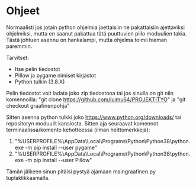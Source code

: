 <h1>Ohjeet</h1>
Normaalisti jos jotain python ohjelmia jaettaisiin ne pakattaisiin ajettaviksi ohjelmiksi, 
mutta en saanut pakattua tätä puuttuvien piilo moduulien takia. Tästä johtuen asennu on hankalampi,
mutta ohjelma toimii hieman paremmin.


Tarvitset:
 * Itse pelin tiedostot
 * Pillow ja pygame nimiset kirjastot
 * Python tulkin (3.8.X)

Pelin tiedostot voit ladata joko zip tiedostona tai jos sinulla on git niin komennoilla:
"git clone https://github.com/luimu64/PROJEKTITYO" 
ja
"git checkout graafinenpohja"

Sitten asenna python tulkki joko https://www.python.org/downloads/ tai repositoryn moduulit kansiosta.
Sitten aja seuraavat komennot terminaalissa/komento kehotteessa (ilman heittomerkkejä):
1. "%USERPROFILE%\AppData\Local\Programs\Python\Python38\python.exe -m pip install --user pygame"
2. "%USERPROFILE%\AppData\Local\Programs\Python\Python38\python.exe -m pip install --user Pillow"

Tämän jälkeen sinun pitäisi pystyä ajamaan maingraafinen.py tuplaklikkaamalla.